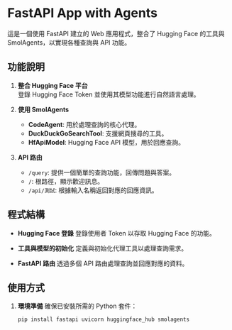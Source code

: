 # FastAPI App with Agents

這是一個使用 FastAPI 建立的 Web 應用程式，整合了 Hugging Face 的工具與 SmolAgents，以實現各種查詢與 API 功能。

## 功能說明

1. **整合 Hugging Face 平台**  
   登錄 Hugging Face Token 並使用其模型功能進行自然語言處理。

2. **使用 SmolAgents**  
   - **CodeAgent**: 用於處理查詢的核心代理。
   - **DuckDuckGoSearchTool**: 支援網頁搜尋的工具。
   - **HfApiModel**: Hugging Face API 模型，用於回應查詢。

3. **API 路由**  
   - `/query`: 提供一個簡單的查詢功能，回傳問題與答案。
   - `/`: 根路徑，顯示歡迎訊息。
   - `/api/測試`: 根據輸入名稱返回對應的回應資訊。

## 程式結構

- **Hugging Face 登錄**
  登錄使用者 Token 以存取 Hugging Face 的功能。

- **工具與模型的初始化**
  定義與初始化代理工具以處理查詢需求。

- **FastAPI 路由**
  透過多個 API 路由處理查詢並回應對應的資料。

## 使用方式

1. **環境準備**
   確保已安裝所需的 Python 套件：
   ```bash
   pip install fastapi uvicorn huggingface_hub smolagents
